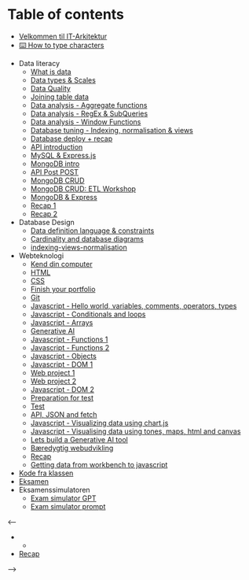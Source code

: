 # Table of contents

- [Velkommen til IT-Arkitektur](README.md)
- [⌨️ How to type characters](typing-characters-keyboard.md) 

<!--

- Portfolio projekter
  - [01 Dataliteracy](portfolio-projects/01-dataliteracy-database-queries.md)
  - [02 Javascript](portfolio-projects/02-javascript.md)
  - [03 web + data](portfolio-projects/03-web-data.md) 
  - [04 Digital Kultur](portfolio-projects/04-dk.md)
  - [05 Fullstack](portfolio-projects/05-fullstack.md)
  - [06 Common Cultancy](portfolio-projects/06-datavis.md)

-->

- Data literacy
  - [What is data](data-literacy/01-what-is-data.md)
  - [Data types & Scales](data-literacy/02-types-and-scales.md)
  - [Data Quality](data-literacy/03-data-quality.md) 
  - [Joining table data](data-literacy/04-joins.md) 
  - [Data analysis - Aggregate functions](data-literacy/05-Analysis-Functions.md) 
  - [Data analysis - RegEx & SubQueries](data-literacy/06-Analysis-Subqueries.md) 
  - [Data analysis - Window Functions](data-literacy/07-window-functions.md)
  - [Database tuning - Indexing, normalisation & views ](data-literacy/08-indexing-normalisation.md)
  - [Database deploy + recap](data-literacy/09-recap-deploy.md) 
  - [API introduction](data-literacy/10-API-intro.md) 
  - [MySQL & Express.js](data-literacy/12-mysql-express.md) 
  - [MongoDB intro](data-literacy/11-mongo-intro.md) 
  - [API Post POST](data-literacy/14-api-post.md) 
  - [MongoDB CRUD](data-literacy/15-mongoDB-CRUD.md) 
  - [MongoDB CRUD: ETL Workshop](data-literacy/17-mongoDB-CRUD2.md) 
  - [MongoDB & Express](data-literacy/18-Mongo-express.md) 
  - [Recap 1](data-literacy/19-recap.md) 
  -  [Recap 2](data-literacy/20-recap.md) 
- Database Design
  - [Data definition language & constraints](database-design/01-ddl-constraints.md) 
  - [Cardinality and database diagrams](database-design/02-cardinality-and-EER.md) 
  - [indexing-views-normalisation](data-literacy/08-indexing-normalisation.md) 
- Webteknologi
  - [Kend din computer](webteknologi/01-kend-din-computer.md) 
  - [HTML](webteknologi/01-01-html.md)
  - [CSS](webteknologi/02-css.md)
  - [Finish your portfolio](webteknologi/03-html-css-portfolio.md)
  - [Git](webteknologi/04-git.md)
  - [Javascript - Hello world, variables, comments, operators, types](webteknologi/05-js-intro-variables.md)
  - [Javascript - Conditionals and loops](webteknologi/06-js-loops-conditional.md)
  - [Javascript - Arrays](webteknologi/07-js-arrays.md)
  - [Generative AI](webteknologi/07-1-generative-ai.md)
  - [Javascript - Functions 1](webteknologi/08-js-functions-1.md)
  - [Javascript - Functions 2](webteknologi/09-js-functions-2.md)
  - [Javascript - Objects](webteknologi/10-js-objects.md)
  - [Javascript - DOM 1](webteknologi/11-js-dom-1.md)
  - [Web project 1](webteknologi/11-1-web-project.md)
  - [Web project 2](webteknologi/11-2-web-project.md)
  - [Javascript - DOM 2](webteknologi/12-js-dom-2.md)
  - [Preparation for test](webteknologi/10-1-js-preparation-test.md)
  - [Test](webteknologi/10-2-js-test.md)
  - [API, JSON and fetch](webteknologi/15-js-api-json.md)
  - [Javascript - Visualizing data using chart.js](webteknologi/13-js-vizualizing-data-1.md)
  - [Javascript - Visualising data using tones, maps, html and canvas](webteknologi/14-js-vizualizing-data-2.md)
  - [Lets build a Generative AI tool](webteknologi/17-lets-build-a-generative-ai-tool.md)
  - [Bæredygtig webudvikling](webteknologi/19-bæredygtig-webudvikling.md)
  - [Recap](webteknologi/18-recap.md)
  - [Getting data from workbench to javascript](webteknologi/14-1-getting-data-from-workbench-to-javascript.md)
- [Kode fra klassen](https://github.com/behu-kea/ita25-1-sem-code)
- [Eksamen](exam/exam.md)
- Eksamenssimulatoren
  - [Exam simulator GPT](https://chatgpt.com/g/g-cLrBXP8Zn-ita23-webtechnology-exam-simulator)
  - [Exam simulator prompt](https://github.com/behu-kea/generative-ai-usage/blob/main/prompts/exam-simulator.txt)

<--

- - 
- [Recap](recap.md)

-->
